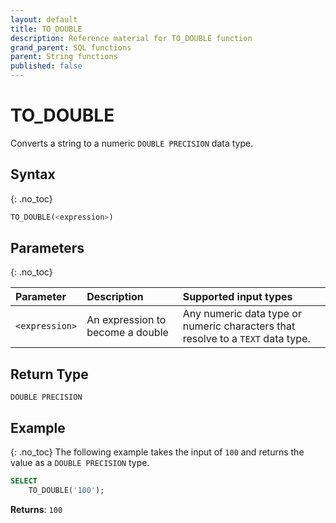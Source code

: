 ```yaml
---
layout: default
title: TO_DOUBLE
description: Reference material for TO_DOUBLE function
grand_parent: SQL functions
parent: String functions
published: false
---
```


# TO\_DOUBLE

Converts a string to a numeric `DOUBLE PRECISION` data type.

## Syntax
{: .no_toc}

```sql
TO_DOUBLE(<expression>)
```

## Parameters 
{: .no_toc}

| Parameter       | Description                      | Supported input types                                                           | 
| :---------------| :--------------------------------|:--------------------------------------------------------------------------------|
| `<expression>`  | An expression to become a double | Any numeric data type or numeric characters that resolve to a `TEXT` data type. |

## Return Type
`DOUBLE PRECISION`

## Example
{: .no_toc}
The following example takes the input of `100` and returns the value as a `DOUBLE PRECISION` type.
```sql
SELECT
	TO_DOUBLE('100');
```

**Returns**: `100`
